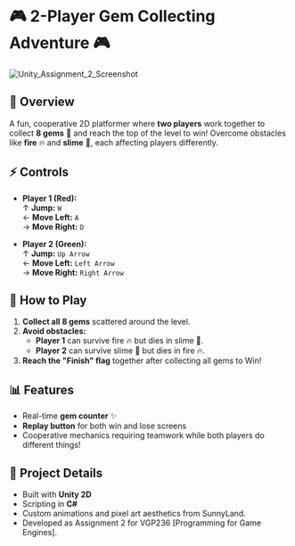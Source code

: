 # 🎮 2-Player Gem Collecting Adventure 🎮 

![Unity_Assignment_2_Screenshot](https://github.com/user-attachments/assets/071f3394-bbaf-4c02-a185-f4030922a64e)

## 🌟 **Overview**
A fun, cooperative 2D platformer where **two players** work together to collect **8 gems** 💎 and reach the top of the level to win! Overcome obstacles like **fire** 🔥 and **slime** 🦠, each affecting players differently.

## ⚡ **Controls**
- **Player 1 (Red):**  
  ↑ **Jump:** `W`  
  ← **Move Left:** `A`  
  → **Move Right:** `D`

- **Player 2 (Green):**  
  ↑ **Jump:** `Up Arrow`  
  ← **Move Left:** `Left Arrow`  
  → **Move Right:** `Right Arrow`

## 🚀 **How to Play**
1. **Collect all 8 gems** scattered around the level.
2. **Avoid obstacles:**
   - **Player 1** can survive fire 🔥 but dies in slime 🦠.
   - **Player 2** can survive slime 🦠 but dies in fire 🔥.
3. **Reach the "Finish" flag** together after collecting all gems to Win!

## 📊 **Features**
- Real-time **gem counter** ✨
- **Replay button** for both win and lose screens
- Cooperative mechanics requiring teamwork while both players do different things!

## 📁 **Project Details**
- Built with **Unity 2D**
- Scripting in **C#**
- Custom animations and pixel art aesthetics from SunnyLand.
- Developed as Assignment 2 for VGP236 [Programming for Game Engines].
